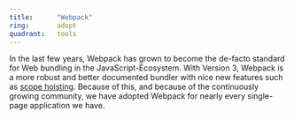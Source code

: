 ```yaml
---
title:      "Webpack"
ring:       adopt
quadrant:   tools
---
```


In the last few years, Webpack has grown to become the de-facto standard for Web
bundling in the JavaScript-Ecosystem. With Version 3, Webpack is a more robust
and better documented bundler with nice new features such as
[scope hoisting](https://webpack.js.org/plugins/module-concatenation-plugin/).
Because of this, and because of the continuously growing community, we have adopted Webpack for nearly
every single-page application we have.
